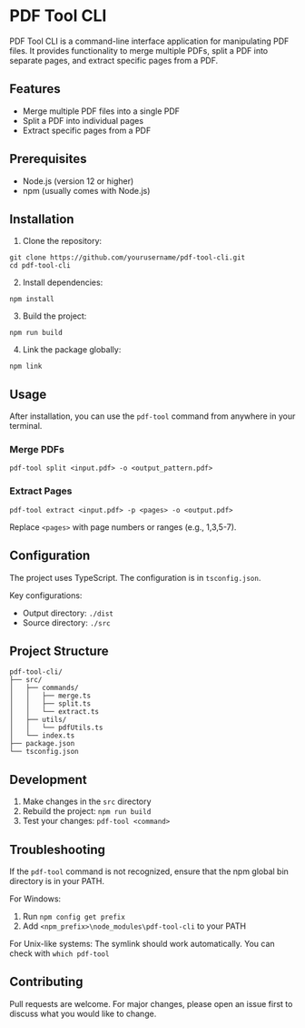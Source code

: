 # PDF Tool CLI

PDF Tool CLI is a command-line interface application for manipulating PDF files. It provides functionality to merge multiple PDFs, split a PDF into separate pages, and extract specific pages from a PDF.

## Features

- Merge multiple PDF files into a single PDF
- Split a PDF into individual pages
- Extract specific pages from a PDF

## Prerequisites

- Node.js (version 12 or higher)
- npm (usually comes with Node.js)

## Installation

1. Clone the repository:
```
git clone https://github.com/yourusername/pdf-tool-cli.git
cd pdf-tool-cli
```
2. Install dependencies:
```
npm install
```
3. Build the project:
```
npm run build
```
4. Link the package globally:
```
npm link
```
## Usage

After installation, you can use the `pdf-tool` command from anywhere in your terminal.

### Merge PDFs
```
pdf-tool split <input.pdf> -o <output_pattern.pdf>
```
### Extract Pages
```
pdf-tool extract <input.pdf> -p <pages> -o <output.pdf>
```
Replace `<pages>` with page numbers or ranges (e.g., 1,3,5-7).

## Configuration

The project uses TypeScript. The configuration is in `tsconfig.json`. 

Key configurations:
- Output directory: `./dist`
- Source directory: `./src`

## Project Structure
```
pdf-tool-cli/
├── src/
│   ├── commands/
│   │   ├── merge.ts
│   │   ├── split.ts
│   │   └── extract.ts
│   ├── utils/
│   │   └── pdfUtils.ts
│   └── index.ts
├── package.json
└── tsconfig.json
```
## Development

1. Make changes in the `src` directory
2. Rebuild the project: `npm run build`
3. Test your changes: `pdf-tool <command>`

## Troubleshooting

If the `pdf-tool` command is not recognized, ensure that the npm global bin directory is in your PATH.

For Windows:
1. Run `npm config get prefix`
2. Add `<npm_prefix>\node_modules\pdf-tool-cli` to your PATH

For Unix-like systems:
The symlink should work automatically. You can check with `which pdf-tool`

## Contributing

Pull requests are welcome. For major changes, please open an issue first to discuss what you would like to change.